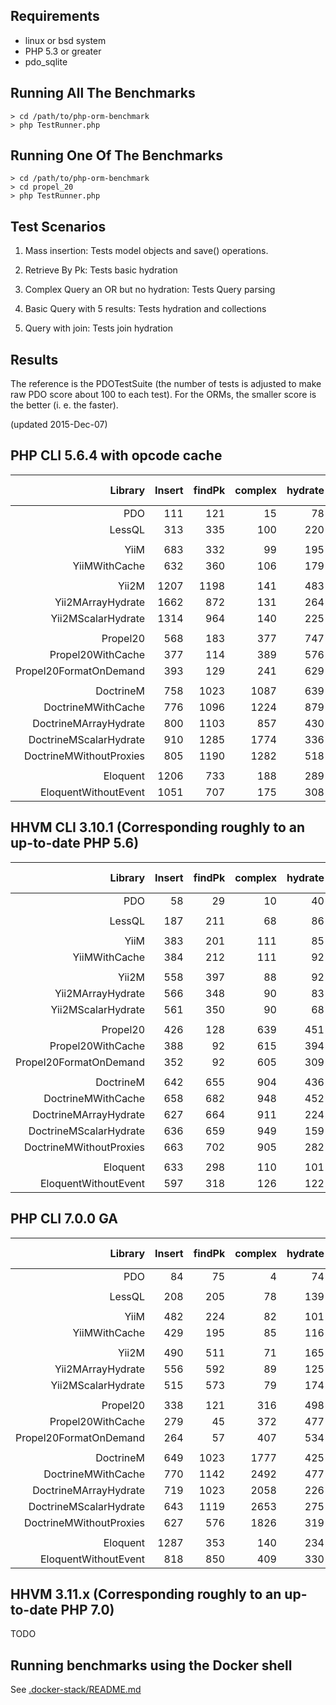 Requirements
------------

* linux or bsd system
* PHP 5.3 or greater
* pdo_sqlite

Running All The Benchmarks
--------------------------

    > cd /path/to/php-orm-benchmark
    > php TestRunner.php

Running One Of The Benchmarks
-----------------------------

    > cd /path/to/php-orm-benchmark
    > cd propel_20
    > php TestRunner.php

Test Scenarios
--------------

1. Mass insertion: Tests model objects and save() operations.

2. Retrieve By Pk: Tests basic hydration

3. Complex Query an OR but no hydration: Tests Query parsing

4. Basic Query with 5 results: Tests hydration and collections

5. Query with join: Tests join hydration


Results
-------

The reference is the PDOTestSuite (the number of tests is adjusted to make raw PDO score about 100 to each test). For the ORMs, the smaller score is the better (i. e. the faster).

(updated 2015-Dec-07)

## PHP CLI 5.6.4 with opcode cache

| Library                          | Insert | findPk | complex| hydrate|  with  | memory usage |  time  |
| --------------------------------:| ------:| ------:| ------:| ------:| ------:| ------------:| ------:|
|                              PDO |    111 |    121 |     15 |     78 |    221 |      774,944 |   0.55 |
|                           LessQL |    313 |    335 |    100 |    220 |    281 |    5,494,704 |   1.42 |
|                                  |        |        |        |        |        |              |        |
|                             YiiM |    683 |    332 |     99 |    195 |    104 |    9,175,040 |   2.18 |
|                    YiiMWithCache |    632 |    360 |    106 |    179 |    116 |    9,175,040 |   1.96 |
|                                  |        |        |        |        |        |              |        |
|                            Yii2M |   1207 |   1198 |    141 |    483 |    302 |   13,369,344 |   4.56 |
|                Yii2MArrayHydrate |   1662 |    872 |    131 |    264 |    217 |   13,631,488 |   3.81 |
|               Yii2MScalarHydrate |   1314 |    964 |    140 |    225 |    239 |   13,631,488 |   3.80 |
|                                  |        |        |        |        |        |              |        |
|                         Propel20 |    568 |    183 |    377 |    747 |    824 |   10,747,904 |   4.19 |
|                Propel20WithCache |    377 |    114 |    389 |    576 |    690 |   10,747,904 |   3.61 |
|           Propel20FormatOnDemand |    393 |    129 |    241 |    629 |    748 |   11,010,048 |   3.42 |
|                                  |        |        |        |        |        |              |        |
|                        DoctrineM |    758 |   1023 |   1087 |    639 |    598 |   16,515,072 |   8.41 |
|               DoctrineMWithCache |    776 |   1096 |   1224 |    879 |    637 |   15,990,784 |   9.18 |
|            DoctrineMArrayHydrate |    800 |   1103 |    857 |    430 |    588 |   15,990,784 |  10.19 |
|           DoctrineMScalarHydrate |    910 |   1285 |   1774 |    336 |    453 |   15,990,784 |  11.83 |
|          DoctrineMWithoutProxies |    805 |   1190 |   1282 |    518 |    751 |   15,990,784 |  12.47 |
|                                  |        |        |        |        |        |              |        |
|                         Eloquent |   1206 |    733 |    188 |    289 |    527 |   11,272,192 |   4.36 |
|             EloquentWithoutEvent |   1051 |    707 |    175 |    308 |    833 |   11,010,048 |   3.92 |

## HHVM CLI 3.10.1 (Corresponding roughly to an up-to-date PHP 5.6)

| Library                          | Insert | findPk | complex| hydrate|  with  | memory usage |  time  |
| --------------------------------:| ------:| ------:| ------:| ------:| ------:| ------------:| ------:|
|                              PDO |     58 |     29 |     10 |     40 |     92 |      763,920 |   0.25 |
|                                  |        |        |        |        |        |              |        |
|                           LessQL |    187 |    211 |     68 |     86 |    152 |   10,328,440 |   0.80 |
|                                  |        |        |        |        |        |              |        |
|                             YiiM |    383 |    201 |    111 |     85 |     46 |    6,325,032 |   1.09 |
|                    YiiMWithCache |    384 |    212 |    111 |     92 |     52 |    6,343,648 |   1.11 |
|                                  |        |        |        |        |        |              |        |
|                            Yii2M |    558 |    397 |     88 |     92 |     56 |    8,711,264 |   1.86 |
|                Yii2MArrayHydrate |    566 |    348 |     90 |     83 |     57 |    8,744,344 |   1.77 |
|               Yii2MScalarHydrate |    561 |    350 |     90 |     68 |     57 |    8,746,528 |   1.76 |
|                                  |        |        |        |        |        |              |        |
|                         Propel20 |    426 |    128 |    639 |    451 |    532 |   10,362,480 |   2.72 |
|                Propel20WithCache |    388 |     92 |    615 |    394 |    455 |   10,422,936 |   2.46 |
|           Propel20FormatOnDemand |    352 |     92 |    605 |    309 |    482 |   10,449,600 |   2.36 |
|                                  |        |        |        |        |        |              |        |
|                        DoctrineM |    642 |    655 |    904 |    436 |    318 |   19,621,456 |   5.55 |
|               DoctrineMWithCache |    658 |    682 |    948 |    452 |    338 |   19,631,944 |   5.72 |
|            DoctrineMArrayHydrate |    627 |    664 |    911 |    224 |    240 |   18,423,328 |   5.27 |
|           DoctrineMScalarHydrate |    636 |    659 |    949 |    159 |    202 |   17,339,720 |   5.17 |
|          DoctrineMWithoutProxies |    663 |    702 |    905 |    282 |    344 |   19,384,088 |   5.46 |
|                                  |        |        |        |        |        |              |        |
|                         Eloquent |    633 |    298 |    110 |    101 |    215 |   13,945,632 |   1.75 |
|             EloquentWithoutEvent |    597 |    318 |    126 |    122 |    242 |   13,865,192 |   1.77 |       

## PHP CLI 7.0.0 GA

| Library                          | Insert | findPk | complex| hydrate|  with  | memory usage |  time  |
| --------------------------------:| ------:| ------:| ------:| ------:| ------:| ------------:| ------:|
|                              PDO |     84 |     75 |      4 |     74 |    187 |    1,720,072 |   0.44 |
|                                  |        |        |        |        |        |              |        |
|                           LessQL |    208 |    205 |     78 |    139 |    160 |   10,108,848 |   1.07 |
|                                  |        |        |        |        |        |              |        |
|                             YiiM |    482 |    224 |     82 |    101 |     77 |    4,194,304 |   2.02 |
|                    YiiMWithCache |    429 |    195 |     85 |    116 |     93 |    4,194,304 |   1.91 |
|                                  |        |        |        |        |        |              |        |
|                            Yii2M |    490 |    511 |     71 |    165 |     96 |    6,291,456 |   2.40 |
|                Yii2MArrayHydrate |    556 |    592 |     89 |    125 |    124 |    8,388,608 |   2.87 |
|               Yii2MScalarHydrate |    515 |    573 |     79 |    174 |    117 |    8,388,608 |   2.70 |
|                                  |        |        |        |        |        |              |        |
|                         Propel20 |    338 |    121 |    316 |    498 |    522 |    6,291,456 |   2.91 |
|                Propel20WithCache |    279 |     45 |    372 |    477 |    414 |    6,291,456 |   3.41 |
|           Propel20FormatOnDemand |    264 |     57 |    407 |    534 |    455 |    6,291,456 |   2.63 |
|                                  |        |        |        |        |        |              |        |
|                        DoctrineM |    649 |   1023 |   1777 |    425 |    449 |   14,680,064 |  13.39 |
|               DoctrineMWithCache |    770 |   1142 |   2492 |    477 |    547 |   14,680,064 |  13.06 |
|            DoctrineMArrayHydrate |    719 |   1023 |   2058 |    226 |    410 |   14,680,064 |  13.75 |
|           DoctrineMScalarHydrate |    643 |   1119 |   2653 |    275 |    457 |   14,680,064 |  14.16 |
|          DoctrineMWithoutProxies |    627 |    576 |   1826 |    319 |    966 |   14,680,064 |  10.83 |
|                                  |        |        |        |        |        |              |        |
|                         Eloquent |   1287 |    353 |    140 |    234 |    376 |    8,388,608 |   3.25 |
|             EloquentWithoutEvent |    818 |    850 |    409 |    330 |    829 |    8,388,608 |   3.84 |

## HHVM 3.11.x (Corresponding roughly to an up-to-date PHP 7.0)

TODO

Running benchmarks using the Docker shell
-----------------------------------------

See [.docker-stack/README.md](./.docker-stack/README.md)
